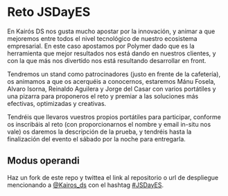 # Reto JSDayES

En Kairós DS nos gusta mucho apostar por la innovación, y animar a que mejoremos entre todos el nivel tecnológico de nuestro ecosistema empresarial. En este caso apostamos por Polymer dado que es la herramienta que mejor resultados nos está dando en nuestros clientes, y con la que más nos divertido nos está resultando desarrollar en front.

Tendremos un stand como patrocinadores (justo en frente de la cafetería), os animamos a que os acerquéis a conocernos, estaremos Mánu Fosela, Alvaro Isorna, Reinaldo Aguilera y Jorge del Casar con varios portátiles y una pizarra para proponeros el reto y premiar a las soluciones más efectivas, optimizadas y creativas.

Tendréis que llevaros vuestros propios portátiles para participar, conforme os inscribáis al reto (con proporcionarnos el nombre y email in-situ nos vale) os daremos la descripción de la prueba, y tendréis hasta la finalización del evento el sábado por la noche para entregarla.

## Modus operandi

Haz un fork de este repo y twittea el link al repositorio o url de despliegue mencionando a [@Kairos_ds](http://twitter.com/kairos_ds) con el hashtag [#JSDayES](http://twitter.com/#JSDayES).
